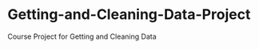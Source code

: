 Getting-and-Cleaning-Data-Project
=================================

Course Project for Getting and Cleaning Data
